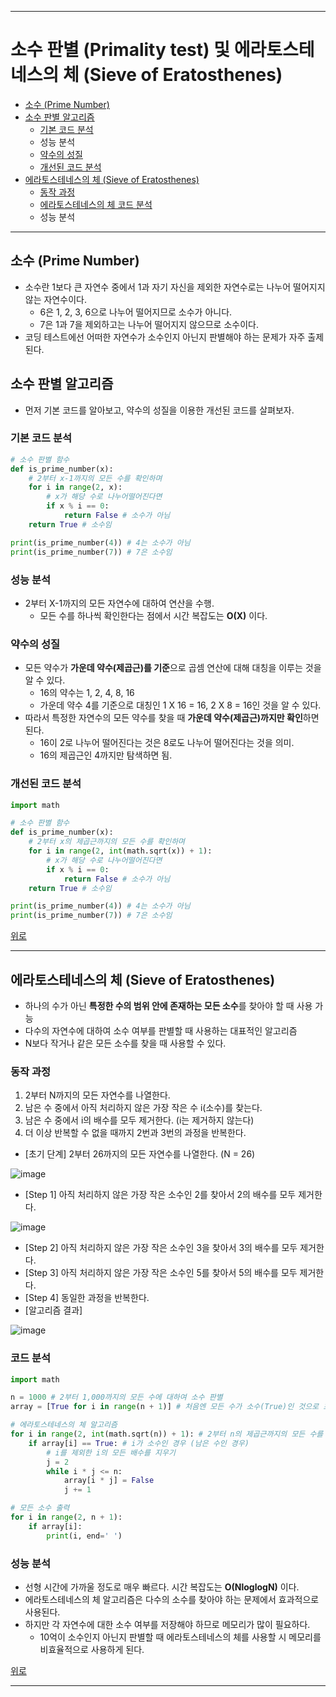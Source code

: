 

---
# 소수 판별 (Primality test) 및 에라토스테네스의 체 (Sieve of Eratosthenes)

+ [소수 (Prime Number)](#소수-Prime-Number)
+ [소수 판별 알고리즘](#소수-판별-알고리즘)
	+ [기본 코드 분석](#기본-코드-분석)
	+ 성능 분석
	+ [약수의 성질](#약수의-성질)
	+ [개선된 코드 분석](#개선된-코드-분석)
+ [에라토스테네스의 체 (Sieve of Eratosthenes)](#에라토스테네스의-체-Sieve-of-Eratosthenes)
  + [동작 과정](#동작-과정)
  + [에라토스테네스의 체 코드 분석](#코드-분석)
  + 성능 분석
---
## 소수 (Prime Number)

+ 소수란 1보다 큰 자연수 중에서 1과 자기 자신을 제외한 자연수로는 나누어 떨어지지 않는 자연수이다.
	+ 6은 1, 2, 3, 6으로 나누어 떨어지므로 소수가 아니다.
	+ 7은 1과 7을 제외하고는 나누어 떨어지지 않으므로 소수이다.
+ 코딩 테스트에선 어떠한 자연수가 소수인지 아닌지 판별해야 하는 문제가 자주 출제된다.

## 소수 판별 알고리즘

+ 먼저 기본 코드를 알아보고, 약수의 성질을 이용한 개선된 코드를 살펴보자.

### 기본 코드 분석
``` python
# 소수 판별 함수
def is_prime_number(x):
    # 2부터 x-1까지의 모든 수를 확인하며
    for i in range(2, x):
        # x가 해당 수로 나누어떨어진다면
        if x % i == 0:
            return False # 소수가 아님
    return True # 소수임

print(is_prime_number(4)) # 4는 소수가 아님
print(is_prime_number(7)) # 7은 소수임
```

### 성능 분석

+ 2부터 X-1까지의 모든 자연수에 대하여 연산을 수행.
	+ 모든 수를 하나씩 확인한다는 점에서 시간 복잡도는 **O(X)** 이다.

### 약수의 성질

+ 모든 약수가 **가운데 약수(제곱근)를 기준**으로 곱셈 연산에 대해 대칭을 이루는 것을 알 수 있다.
	+ 16의 약수는 1, 2, 4, 8, 16
	+ 가운데 약수 4를 기준으로 대칭인 1 X 16 = 16, 2 X 8 = 16인 것을 알 수 있다.
+ 따라서 특정한 자연수의 모든 약수를 찾을 때 **가운데 약수(제곱근)까지만 확인**하면 된다.
	+ 16이 2로 나누어 떨어진다는 것은 8로도 나누어 떨어진다는 것을 의미.
	+ 16의 제곱근인 4까지만 탐색하면 됨.

### 개선된 코드 분석
``` python
import math

# 소수 판별 함수
def is_prime_number(x):
    # 2부터 x의 제곱근까지의 모든 수를 확인하며
    for i in range(2, int(math.sqrt(x)) + 1):
        # x가 해당 수로 나누어떨어진다면
        if x % i == 0:
            return False # 소수가 아님
    return True # 소수임

print(is_prime_number(4)) # 4는 소수가 아님
print(is_prime_number(7)) # 7은 소수임
```

[위로](#소수-판별-Primality-test-및-에라토스테네스의-체-Sieve-of-Eratosthenes)

---
## 에라토스테네스의 체 (Sieve of Eratosthenes)

+ 하나의 수가 아닌 **특정한 수의 범위 안에 존재하는 모든 소수**를 찾아야 할 때 사용 가능
+ 다수의 자연수에 대하여 소수 여부를 판별할 때 사용하는 대표적인 알고리즘
+ N보다 작거나 같은 모든 소수를 찾을 때 사용할 수 있다.

### 동작 과정

1. 2부터 N까지의 모든 자연수를 나열한다.
2. 남은 수 중에서 아직 처리하지 않은 가장 작은 수 i(소수)를 찾는다.
3. 남은 수 중에서 i의 배수를 모두 제거한다. (i는 제거하지 않는다)
4. 더 이상 반복할 수 없을 때까지 2번과 3번의 과정을 반복한다.

+ [초기 단계] 2부터 26까지의 모든 자연수를 나열한다. (N = 26)

![image](https://user-images.githubusercontent.com/43658658/116763640-153c0b80-aa59-11eb-862a-20841967a854.png)

+ [Step 1] 아직 처리하지 않은 가장 작은 소수인 2를 찾아서 2의 배수를 모두 제거한다.

![image](https://user-images.githubusercontent.com/43658658/116763726-782da280-aa59-11eb-9f48-6db3cb8be667.png)

+ [Step 2] 아직 처리하지 않은 가장 작은 소수인 3을 찾아서 3의 배수를 모두 제거한다.
+ [Step 3] 아직 처리하지 않은 가장 작은 소수인 5를 찾아서 5의 배수를 모두 제거한다.
+ [Step 4] 동일한 과정을 반복한다.
+ [알고리즘 결과]

![image](https://user-images.githubusercontent.com/43658658/116763823-d78bb280-aa59-11eb-8ff1-dd5f31853b8b.png)

### 코드 분석
``` python
import math

n = 1000 # 2부터 1,000까지의 모든 수에 대하여 소수 판별
array = [True for i in range(n + 1)] # 처음엔 모든 수가 소수(True)인 것으로 초기화

# 에라토스테네스의 체 알고리즘 
for i in range(2, int(math.sqrt(n)) + 1): # 2부터 n의 제곱근까지의 모든 수를 확인하며
    if array[i] == True: # i가 소수인 경우 (남은 수인 경우)
        # i를 제외한 i의 모든 배수를 지우기
        j = 2 
        while i * j <= n:
            array[i * j] = False
            j += 1

# 모든 소수 출력
for i in range(2, n + 1):
    if array[i]:
        print(i, end=' ')
```

### 성능 분석

+ 선형 시간에 가까울 정도로 매우 빠르다. 시간 복잡도는 **O(NloglogN)** 이다.
+ 에라토스테네스의 체 알고리즘은 다수의 소수를 찾아야 하는 문제에서 효과적으로 사용된다.
+ 하지만 각 자연수에 대한 소수 여부를 저장해야 하므로 메모리가 많이 필요하다.
  + 10억이 소수인지 아닌지 판별할 때 에라토스테네스의 체를 사용할 시 메모리를 비효율적으로 사용하게 된다.

[위로](#소수-판별-Primality-test-및-에라토스테네스의-체-Sieve-of-Eratosthenes)

---
